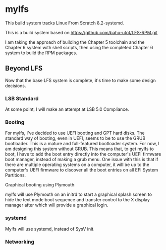 # mylfs

This build system tracks Linux From Scratch 8.2-systemd.

This is a build system based on https://github.com/baho-utot/LFS-RPM.git

I am taking the approach of building the Chapter 5 toolchain and the Chapter 6 system with shell scripts, then using the completed Chapter 6 system to build the RPM packages.

## Beyond LFS

Now that the base LFS system is complete, it's time to make some design decisions.

### LSB Standard

At some point, I will make an attempt at LSB 5.0 Compliance. 

### Booting

For mylfs, I've decided to use UEFI booting and GPT hard disks. The standard way of booting, even in UEFI, seems to be to use the GRUB bootloader. This is a mature and full-featured bootloader system. For now, I am designing this system without GRUB. This means that, to get mylfs to boot, I have to add the boot entry directly into the computer's UEFI firmware boot manager, instead of making a grub menu. One issue with this is that if there are multiple operating systems on a computer, it will be up to the computer's UEFI firmware to discover all the boot entries on all EFI System Partitions.

Graphical booting using Plymouth

mylfs will use Plymouth on an initrd to start a graphical splash screen to hide the text mode boot sequence and transfer control to the X display manager after which will provide a graphical login.

### systemd

Mylfs will use systemd, instead of SysV init.

### Networking

